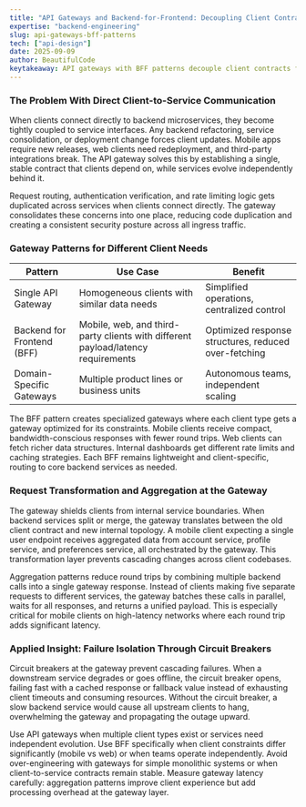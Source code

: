 ```yaml
---
title: "API Gateways and Backend-for-Frontend: Decoupling Client Contracts from Backend Evolution"
expertise: "backend-engineering"
slug: api-gateways-bff-patterns
tech: ["api-design"]
date: 2025-09-09
author: BeautifulCode
keytakeaway: API gateways with BFF patterns decouple client contracts from backend topology changes while using aggregation and circuit breakers to optimize performance and prevent cascading failures.
---
```


### The Problem With Direct Client-to-Service Communication

When clients connect directly to backend microservices, they become tightly coupled to service interfaces. Any backend refactoring, service consolidation, or deployment change forces client updates. Mobile apps require new releases, web clients need redeployment, and third-party integrations break. The API gateway solves this by establishing a single, stable contract that clients depend on, while services evolve independently behind it.

Request routing, authentication verification, and rate limiting logic gets duplicated across services when clients connect directly. The gateway consolidates these concerns into one place, reducing code duplication and creating a consistent security posture across all ingress traffic.

### Gateway Patterns for Different Client Needs

| Pattern | Use Case | Benefit |
|---------|----------|---------|
| Single API Gateway | Homogeneous clients with similar data needs | Simplified operations, centralized control |
| Backend for Frontend (BFF) | Mobile, web, and third-party clients with different payload/latency requirements | Optimized response structures, reduced over-fetching |
| Domain-Specific Gateways | Multiple product lines or business units | Autonomous teams, independent scaling |

The BFF pattern creates specialized gateways where each client type gets a gateway optimized for its constraints. Mobile clients receive compact, bandwidth-conscious responses with fewer round trips. Web clients can fetch richer data structures. Internal dashboards get different rate limits and caching strategies. Each BFF remains lightweight and client-specific, routing to core backend services as needed.

### Request Transformation and Aggregation at the Gateway

The gateway shields clients from internal service boundaries. When backend services split or merge, the gateway translates between the old client contract and new internal topology. A mobile client expecting a single user endpoint receives aggregated data from account service, profile service, and preferences service, all orchestrated by the gateway. This transformation layer prevents cascading changes across client codebases.

Aggregation patterns reduce round trips by combining multiple backend calls into a single gateway response. Instead of clients making five separate requests to different services, the gateway batches these calls in parallel, waits for all responses, and returns a unified payload. This is especially critical for mobile clients on high-latency networks where each round trip adds significant latency.

### Applied Insight: Failure Isolation Through Circuit Breakers

Circuit breakers at the gateway prevent cascading failures. When a downstream service degrades or goes offline, the circuit breaker opens, failing fast with a cached response or fallback value instead of exhausting client timeouts and consuming resources. Without the circuit breaker, a slow backend service would cause all upstream clients to hang, overwhelming the gateway and propagating the outage upward.

Use API gateways when multiple client types exist or services need independent evolution. Use BFF specifically when client constraints differ significantly (mobile vs web) or when teams operate independently. Avoid over-engineering with gateways for simple monolithic systems or when client-to-service contracts remain stable. Measure gateway latency carefully: aggregation patterns improve client experience but add processing overhead at the gateway layer.